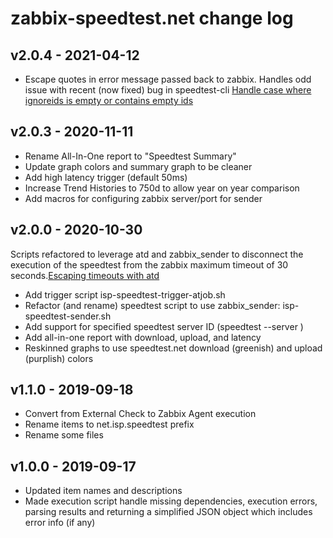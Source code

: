 # zabbix-speedtest.net change log

## v2.0.4 - 2021-04-12
* Escape quotes in error message passed back to zabbix. Handles odd issue with recent (now fixed) bug in speedtest-cli [Handle case where ignoreids is empty or contains empty ids](https://github.com/sivel/speedtest-cli/commit/cadc68b5aef20f28648072cf07a8f155639b81dd)

## v2.0.3 - 2020-11-11
* Rename All-In-One report to "Speedtest Summary"
 * Update graph colors and summary graph to be cleaner
* Add high latency trigger (default 50ms)
* Increase Trend Histories to 750d to allow year on year comparison
* Add macros for configuring zabbix server/port for sender


## v2.0.0 - 2020-10-30
Scripts refactored to leverage atd and zabbix_sender to disconnect the execution of the speedtest from the zabbix maximum timeout of 30 seconds.[Escaping timeouts with atd](https://zabbix.org/wiki/Escaping_timeouts_with_atd)
* Add trigger script isp-speedtest-trigger-atjob.sh
* Refactor (and rename) speedtest script to use zabbix_sender: isp-speedtest-sender.sh
* Add support for specified speedtest server ID (speedtest --server <ID>)
* Add all-in-one report with download, upload, and latency
* Reskinned graphs to use speedtest.net download (greenish) and upload (purplish) colors


## v1.1.0 - 2019-09-18
* Convert from External Check to Zabbix Agent execution
* Rename items to net.isp.speedtest prefix
* Rename some files

## v1.0.0 - 2019-09-17
* Updated item names and descriptions
* Made execution script handle missing dependencies, execution errors, parsing results and returning a simplified JSON object which includes error info (if any)

